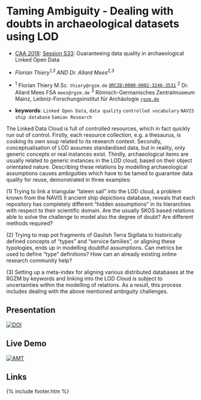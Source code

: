 # Taming Ambiguity - Dealing with doubts in archaeological datasets using LOD

* [CAA 2018](http://2018.caaconference.org/): [Session S33](http://2018.caaconference.org/sessions/#_Toc494453195): Guaranteeing data quality in archaeological Linked Open Data

* *Florian Thiery<sup>1,3</sup> AND Dr. Allard Mees<sup>2,3</sup>*

* <sup>1</sup> Florian Thiery M.Sc. `thiery@rgzm.de` [`ORCID:0000-0002-3246-3531`](http://orcid.org/0000-0002-3246-3531) <sup>2</sup> Dr. Allard Mees FSA `mees@rgzm.de` <sup>3</sup> Römisch-Germanisches Zentralmuseum Mainz, Leibniz-Forschungsinstitut für Archäologie [`rgzm.de`](http://rgzm.de/)

* **keywords**: `Linked Open Data`, `data quality` `controlled vocabulary` `NAVIS ship database` `Samian Research`

The Linked Data Cloud is full of controlled resources, which in fact quickly run out of control. Firstly, each resource collection, e.g. a thesaurus, is cooking its own soup related to its research context. Secondly, conceptualisation of LOD assumes standardised data, but in reality, only generic concepts or real instances exist. Thirdly, archaeological items are usually related to generic instances in the LOD cloud, based on their object orientated nature. Describing these relations by modelling archaeological assumptions causes ambiguities which have to be tamed to guarantee data quality for reuse, demonstrated in three examples:

(1) Trying to link a triangular “lateen sail” into the LOD cloud, a problem known from the NAVIS II ancient ship depictions database, reveals that each repository has completely different “hidden assumptions” in its hierarchies with respect to their scientific domain. Are the usually SKOS based relations able to solve the challenge to model also the degree of doubt? Are different methods required?

(2) Trying to map pot fragments of Gaulish Terra Sigillata to historically defined concepts of “types” and “service families”, or aligning these typologies, ends up in modelling doubtful assumptions. Can metrics be used to define “type” definitions? How can an already existing online research community help?

(3) Setting up a meta-index for aligning various distributed databases at the RGZM by keywords and linking into the LOD Cloud is subject to uncertainties within the modelling of relations. As a result, this process includes dealing with the above mentioned ambiguity challenges.

## Presentation

[![DOI](https://zenodo.org/badge/DOI/10.5281/zenodo.xxx.svg)](https://doi.org/10.5281/zenodo.xxx)

## Live Demo

[![AMT](https://img.shields.io/badge/demo-amt--caa2018-brightgreen.svg?style=flat)](academic-meta-tool.xyz/caa2018/)

## Links

{% include footer.htm %}
